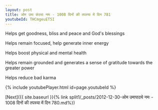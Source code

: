 ```yaml
---
layout: post
title: ओम उमा कंठ्या नमः - 1008 दिनों की तपस्या में दिन 781
youtubeId: THCmgeuET5I
---
```

 
 
Helps get goodness, bliss and peace and God's blessings
 
Helps remain focused, help generate inner energy 
 
Helps boost physical and mental health 
 
Helps remain grounded and generates a sense of gratitude towards the greater power 
 
Helps reduce bad karma
 
 
 
 


{% include youtubePlayer.html id=page.youtubeId %}
 
[Next]({{ site.baseurl }}{% link  split1/_posts/2012-12-30-ओम उमापाठ्ये नमः - 1008 दिनों की तपस्या में दिन 780.md%})
 
